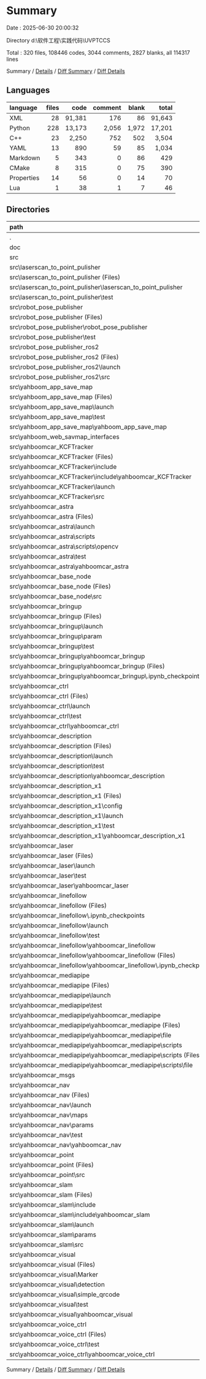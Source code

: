 # Summary

Date : 2025-06-30 20:00:32

Directory d:\\软件工程\\实践代码\\UVPTCCS

Total : 320 files,  108446 codes, 3044 comments, 2827 blanks, all 114317 lines

Summary / [Details](details.md) / [Diff Summary](diff.md) / [Diff Details](diff-details.md)

## Languages
| language | files | code | comment | blank | total |
| :--- | ---: | ---: | ---: | ---: | ---: |
| XML | 28 | 91,381 | 176 | 86 | 91,643 |
| Python | 228 | 13,173 | 2,056 | 1,972 | 17,201 |
| C++ | 23 | 2,250 | 752 | 502 | 3,504 |
| YAML | 13 | 890 | 59 | 85 | 1,034 |
| Markdown | 5 | 343 | 0 | 86 | 429 |
| CMake | 8 | 315 | 0 | 75 | 390 |
| Properties | 14 | 56 | 0 | 14 | 70 |
| Lua | 1 | 38 | 1 | 7 | 46 |

## Directories
| path | files | code | comment | blank | total |
| :--- | ---: | ---: | ---: | ---: | ---: |
| . | 320 | 108,446 | 3,044 | 2,827 | 114,317 |
| doc | 1 | 1 | 0 | 2 | 3 |
| src | 319 | 108,445 | 3,044 | 2,825 | 114,314 |
| src\\laserscan_to_point_pulisher | 9 | 188 | 42 | 53 | 283 |
| src\\laserscan_to_point_pulisher (Files) | 4 | 118 | 0 | 24 | 142 |
| src\\laserscan_to_point_pulisher\\laserscan_to_point_pulisher | 2 | 47 | 3 | 17 | 67 |
| src\\laserscan_to_point_pulisher\\test | 3 | 23 | 39 | 12 | 74 |
| src\\robot_pose_publisher | 9 | 196 | 40 | 48 | 284 |
| src\\robot_pose_publisher (Files) | 4 | 126 | 0 | 24 | 150 |
| src\\robot_pose_publisher\\robot_pose_publisher | 2 | 47 | 1 | 12 | 60 |
| src\\robot_pose_publisher\\test | 3 | 23 | 39 | 12 | 74 |
| src\\robot_pose_publisher_ros2 | 5 | 229 | 12 | 49 | 290 |
| src\\robot_pose_publisher_ros2 (Files) | 3 | 138 | 0 | 33 | 171 |
| src\\robot_pose_publisher_ros2\\launch | 1 | 18 | 0 | 2 | 20 |
| src\\robot_pose_publisher_ros2\\src | 1 | 73 | 12 | 14 | 99 |
| src\\yahboom_app_save_map | 11 | 257 | 41 | 79 | 377 |
| src\\yahboom_app_save_map (Files) | 4 | 136 | 0 | 37 | 173 |
| src\\yahboom_app_save_map\\launch | 1 | 17 | 1 | 5 | 23 |
| src\\yahboom_app_save_map\\test | 3 | 23 | 39 | 12 | 74 |
| src\\yahboom_app_save_map\\yahboom_app_save_map | 3 | 81 | 1 | 25 | 107 |
| src\\yahboom_web_savmap_interfaces | 2 | 53 | 0 | 21 | 74 |
| src\\yahboomcar_KCFTracker | 17 | 1,346 | 644 | 337 | 2,327 |
| src\\yahboomcar_KCFTracker (Files) | 2 | 78 | 0 | 19 | 97 |
| src\\yahboomcar_KCFTracker\\include | 12 | 1,085 | 636 | 284 | 2,005 |
| src\\yahboomcar_KCFTracker\\include\\yahboomcar_KCFTracker | 12 | 1,085 | 636 | 284 | 2,005 |
| src\\yahboomcar_KCFTracker\\launch | 1 | 17 | 0 | 5 | 22 |
| src\\yahboomcar_KCFTracker\\src | 2 | 166 | 8 | 29 | 203 |
| src\\yahboomcar_astra | 32 | 897 | 109 | 93 | 1,099 |
| src\\yahboomcar_astra (Files) | 3 | 48 | 0 | 6 | 54 |
| src\\yahboomcar_astra\\launch | 1 | 29 | 1 | 2 | 32 |
| src\\yahboomcar_astra\\scripts | 21 | 334 | 0 | 23 | 357 |
| src\\yahboomcar_astra\\scripts\\opencv | 21 | 334 | 0 | 23 | 357 |
| src\\yahboomcar_astra\\test | 3 | 23 | 39 | 12 | 74 |
| src\\yahboomcar_astra\\yahboomcar_astra | 4 | 463 | 69 | 50 | 582 |
| src\\yahboomcar_base_node | 6 | 481 | 33 | 91 | 605 |
| src\\yahboomcar_base_node (Files) | 2 | 67 | 0 | 12 | 79 |
| src\\yahboomcar_base_node\\src | 4 | 414 | 33 | 79 | 526 |
| src\\yahboomcar_bringup | 26 | 2,536 | 403 | 402 | 3,341 |
| src\\yahboomcar_bringup (Files) | 3 | 61 | 2 | 6 | 69 |
| src\\yahboomcar_bringup\\launch | 3 | 270 | 9 | 57 | 336 |
| src\\yahboomcar_bringup\\param | 1 | 7 | 0 | 1 | 8 |
| src\\yahboomcar_bringup\\test | 3 | 23 | 39 | 12 | 74 |
| src\\yahboomcar_bringup\\yahboomcar_bringup | 16 | 2,175 | 353 | 326 | 2,854 |
| src\\yahboomcar_bringup\\yahboomcar_bringup (Files) | 15 | 2,042 | 320 | 307 | 2,669 |
| src\\yahboomcar_bringup\\yahboomcar_bringup\\.ipynb_checkpoints | 1 | 133 | 33 | 19 | 185 |
| src\\yahboomcar_ctrl | 12 | 463 | 80 | 65 | 608 |
| src\\yahboomcar_ctrl (Files) | 3 | 48 | 0 | 7 | 55 |
| src\\yahboomcar_ctrl\\launch | 2 | 18 | 0 | 4 | 22 |
| src\\yahboomcar_ctrl\\test | 3 | 23 | 39 | 12 | 74 |
| src\\yahboomcar_ctrl\\yahboomcar_ctrl | 4 | 374 | 41 | 42 | 457 |
| src\\yahboomcar_description | 9 | 160 | 48 | 36 | 244 |
| src\\yahboomcar_description (Files) | 3 | 49 | 2 | 6 | 57 |
| src\\yahboomcar_description\\launch | 2 | 88 | 7 | 17 | 112 |
| src\\yahboomcar_description\\test | 3 | 23 | 39 | 12 | 74 |
| src\\yahboomcar_description\\yahboomcar_description | 1 | 0 | 0 | 1 | 1 |
| src\\yahboomcar_description_x1 | 9 | 131 | 40 | 33 | 204 |
| src\\yahboomcar_description_x1 (Files) | 3 | 52 | 0 | 8 | 60 |
| src\\yahboomcar_description_x1\\config | 1 | 6 | 0 | 1 | 7 |
| src\\yahboomcar_description_x1\\launch | 1 | 50 | 1 | 11 | 62 |
| src\\yahboomcar_description_x1\\test | 3 | 23 | 39 | 12 | 74 |
| src\\yahboomcar_description_x1\\yahboomcar_description_x1 | 1 | 0 | 0 | 1 | 1 |
| src\\yahboomcar_laser | 20 | 1,121 | 87 | 169 | 1,377 |
| src\\yahboomcar_laser (Files) | 3 | 53 | 0 | 7 | 60 |
| src\\yahboomcar_laser\\launch | 3 | 60 | 0 | 12 | 72 |
| src\\yahboomcar_laser\\test | 3 | 23 | 39 | 12 | 74 |
| src\\yahboomcar_laser\\yahboomcar_laser | 11 | 985 | 48 | 138 | 1,171 |
| src\\yahboomcar_linefollow | 16 | 1,631 | 301 | 216 | 2,148 |
| src\\yahboomcar_linefollow (Files) | 3 | 49 | 0 | 6 | 55 |
| src\\yahboomcar_linefollow\\.ipynb_checkpoints | 1 | 27 | 0 | 2 | 29 |
| src\\yahboomcar_linefollow\\launch | 1 | 24 | 0 | 4 | 28 |
| src\\yahboomcar_linefollow\\test | 3 | 23 | 39 | 12 | 74 |
| src\\yahboomcar_linefollow\\yahboomcar_linefollow | 8 | 1,508 | 262 | 192 | 1,962 |
| src\\yahboomcar_linefollow\\yahboomcar_linefollow (Files) | 5 | 870 | 143 | 114 | 1,127 |
| src\\yahboomcar_linefollow\\yahboomcar_linefollow\\.ipynb_checkpoints | 3 | 638 | 119 | 78 | 835 |
| src\\yahboomcar_mediapipe | 36 | 93,093 | 370 | 220 | 93,683 |
| src\\yahboomcar_mediapipe (Files) | 3 | 53 | 0 | 7 | 60 |
| src\\yahboomcar_mediapipe\\launch | 1 | 23 | 2 | 7 | 32 |
| src\\yahboomcar_mediapipe\\test | 3 | 23 | 39 | 12 | 74 |
| src\\yahboomcar_mediapipe\\yahboomcar_mediapipe | 29 | 92,994 | 329 | 194 | 93,517 |
| src\\yahboomcar_mediapipe\\yahboomcar_mediapipe (Files) | 14 | 1,095 | 88 | 101 | 1,284 |
| src\\yahboomcar_mediapipe\\yahboomcar_mediapipe\\file | 2 | 45,441 | 86 | 2 | 45,529 |
| src\\yahboomcar_mediapipe\\yahboomcar_mediapipe\\scripts | 13 | 46,458 | 155 | 91 | 46,704 |
| src\\yahboomcar_mediapipe\\yahboomcar_mediapipe\\scripts (Files) | 11 | 1,017 | 69 | 89 | 1,175 |
| src\\yahboomcar_mediapipe\\yahboomcar_mediapipe\\scripts\\file | 2 | 45,441 | 86 | 2 | 45,529 |
| src\\yahboomcar_msgs | 2 | 59 | 4 | 12 | 75 |
| src\\yahboomcar_nav | 34 | 1,562 | 97 | 229 | 1,888 |
| src\\yahboomcar_nav (Files) | 3 | 53 | 0 | 8 | 61 |
| src\\yahboomcar_nav\\launch | 20 | 657 | 35 | 146 | 838 |
| src\\yahboomcar_nav\\maps | 2 | 14 | 0 | 0 | 14 |
| src\\yahboomcar_nav\\params | 4 | 780 | 19 | 55 | 854 |
| src\\yahboomcar_nav\\test | 3 | 23 | 39 | 12 | 74 |
| src\\yahboomcar_nav\\yahboomcar_nav | 2 | 35 | 4 | 8 | 47 |
| src\\yahboomcar_point | 4 | 160 | 28 | 32 | 220 |
| src\\yahboomcar_point (Files) | 2 | 66 | 0 | 10 | 76 |
| src\\yahboomcar_point\\src | 2 | 94 | 28 | 22 | 144 |
| src\\yahboomcar_slam | 19 | 835 | 89 | 177 | 1,101 |
| src\\yahboomcar_slam (Files) | 2 | 87 | 0 | 20 | 107 |
| src\\yahboomcar_slam\\include | 1 | 101 | 2 | 31 | 134 |
| src\\yahboomcar_slam\\include\\yahboomcar_slam | 1 | 101 | 2 | 31 | 134 |
| src\\yahboomcar_slam\\launch | 9 | 236 | 13 | 45 | 294 |
| src\\yahboomcar_slam\\params | 5 | 91 | 41 | 34 | 166 |
| src\\yahboomcar_slam\\src | 2 | 320 | 33 | 47 | 400 |
| src\\yahboomcar_visual | 22 | 926 | 219 | 156 | 1,301 |
| src\\yahboomcar_visual (Files) | 4 | 80 | 0 | 8 | 88 |
| src\\yahboomcar_visual\\Marker | 2 | 114 | 0 | 2 | 116 |
| src\\yahboomcar_visual\\detection | 2 | 101 | 30 | 10 | 141 |
| src\\yahboomcar_visual\\simple_qrcode | 2 | 109 | 47 | 13 | 169 |
| src\\yahboomcar_visual\\test | 3 | 23 | 39 | 12 | 74 |
| src\\yahboomcar_visual\\yahboomcar_visual | 9 | 499 | 103 | 111 | 713 |
| src\\yahboomcar_voice_ctrl | 19 | 2,121 | 357 | 307 | 2,785 |
| src\\yahboomcar_voice_ctrl (Files) | 3 | 51 | 0 | 7 | 58 |
| src\\yahboomcar_voice_ctrl\\test | 3 | 23 | 39 | 12 | 74 |
| src\\yahboomcar_voice_ctrl\\yahboomcar_voice_ctrl | 13 | 2,047 | 318 | 288 | 2,653 |

Summary / [Details](details.md) / [Diff Summary](diff.md) / [Diff Details](diff-details.md)